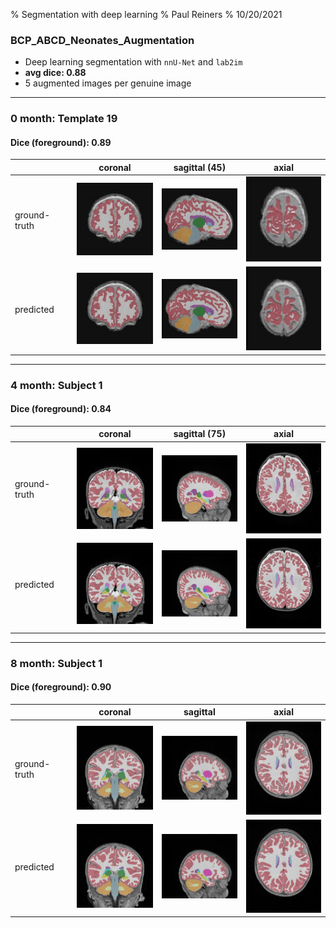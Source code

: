 % Segmentation with deep learning
% Paul Reiners
% 10/20/2021

### BCP_ABCD_Neonates_Augmentation


* Deep learning segmentation with `nnU-Net` and `lab2im`
* **avg dice: 0.88**
* 5 augmented images per genuine image

---

### 0 month: Template 19
#### Dice (foreground): 0.89

|             | coronal     | sagittal (45) | axial
| ----------- | ----------- | ---- | --- 
| ground-truth      | ![](../../../../img/Task510/0mo/template_19/coronal/ground_truth_128.jpg)        | ![](../../../../img/Task510/0mo/template_19/sagittal/ground_truth_128.jpg) | ![](../../../../img/Task510/0mo/template_19/axial/ground_truth_128.jpg)
| predicted   | ![](../../../../img/Task510/0mo/template_19/coronal/inferred_128.jpg)        | ![](../../../../img/Task510/0mo/template_19/sagittal/inferred_128.jpg) | ![](../../../../img/Task510/0mo/template_19/axial/inferred_128.jpg)

---

### 4 month: Subject 1
#### Dice (foreground): 0.84

|             | coronal     | sagittal (75) | axial
| ----------- | ----------- | ---- | --- 
| ground-truth      | ![](../../../../img/Task510/4mo/subject_01/coronal/ground_truth_128.jpg)        | ![](../../../../img/Task510/4mo/subject_01/sagittal/ground_truth_128.jpg) | ![](../../../../img/Task510/4mo/subject_01/axial/ground_truth_128.jpg)
| predicted   | ![](../../../../img/Task510/4mo/subject_01/coronal/inferred_128.jpg)        | ![](../../../../img/Task510/4mo/subject_01/sagittal/inferred_128.jpg) | ![](../../../../img/Task510/4mo/subject_01/axial/inferred_128.jpg)

---

### 8 month: Subject 1
#### Dice (foreground): 0.90

|             | coronal     | sagittal | axial
| ----------- | ----------- | ---- | --- 
| ground-truth      | ![](../../../../img/Task510/8mo/subject_01/coronal/ground_truth_128.jpg)        | ![](../../../../img/Task510/8mo/subject_01/sagittal/ground_truth_128.jpg) | ![](../../../../img/Task510/8mo/subject_01/axial/ground_truth_128.jpg)
| predicted   | ![](../../../../img/Task510/8mo/subject_01/coronal/inferred_128.jpg)        | ![](../../../../img/Task510/8mo/subject_01/sagittal/inferred_128.jpg) | ![](../../../../img/Task510/8mo/subject_01/axial/inferred_128.jpg)
